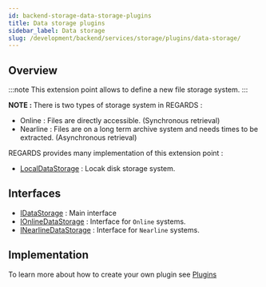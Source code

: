 ```yaml
---
id: backend-storage-data-storage-plugins
title: Data storage plugins
sidebar_label: Data storage
slug: /development/backend/services/storage/plugins/data-storage/
---
```



## Overview

:::note
This extension point allows to define a new file storage system.
:::

<b>NOTE : </b> There is two types of storage system in REGARDS :
 - Online : Files are directly accessible. (Synchronous retrieval)
 - Nearline : Files are on a long term archive system and needs times to be extracted. (Asynchronous retrieval)

REGARDS provides many implementation of this extension point :
 - [LocalDataStorage](https://github.com/RegardsOss/regards-storage/blob/master/storage/storage-plugin/src/main/java/fr/cnes/regards/modules/storage/plugin/datastorage/local/LocalDataStorage.java) : Locak disk storage system.

## Interfaces

   - [IDataStorage](https://github.com/RegardsOss/regards-storage/blob/master/storage/storage-domain/src/main/java/fr/cnes/regards/modules/storage/domain/plugin/IDataStorage.java) : Main interface
   - [IOnlineDataStorage](https://github.com/RegardsOss/regards-storage/blob/master/storage/storage-domain/src/main/java/fr/cnes/regards/modules/storage/domain/plugin/IOnlineDataStorage.java) : Interface for `Online` systems.
   - [INearlineDataStorage](https://github.com/RegardsOss/regards-storage/blob/master/storage/storage-domain/src/main/java/fr/cnes/regards/modules/storage/domain/plugin/INearlineDataStorage.java) : Interface for `Nearline` systems.


## Implementation

To learn more about how to create your own plugin see [Plugins](../../../framework/modules/plugins.md)

